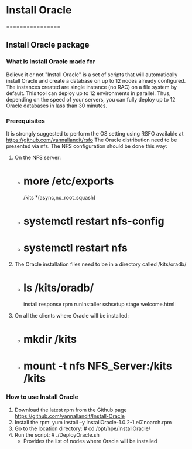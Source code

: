 # Install Oracle
================

Install Oracle package
----------------------

### What is Install Oracle made for
Believe it or not "Install Oracle" is a set of scripts that will automatically install Oracle and create a database on up to 12 nodes already configured.
The instances created are single instance (no RAC) on a file system by default.
This tool can deploy up to 12 environments in parallel. Thus, depending on the speed of your servers, you can fully deploy up to 12 Oracle databases in lass than 30 minutes.

### Prerequisites
It is strongly suggested to perform the OS setting using RSFO available at https://github.com/yannallandit/rsfo
The Oracle distribution need to be presented via nfs.
The NFS configuration should be done this way:

1. On the NFS server:
   * # more /etc/exports
     /kits   *(async,no_root_squash)
   * # systemctl restart nfs-config
   * # systemctl restart nfs

2. The Oracle installation files need to be in a directory called /kits/oradb/
   * # ls /kits/oradb/
     install  response  rpm  runInstaller  sshsetup  stage  welcome.html

3. On all the clients where Oracle will be installed:
   * # mkdir /kits
   * # mount -t nfs NFS_Server:/kits /kits

### How to use Install Oracle

1. Download the latest rpm from the Github page https://github.com/yannallandit/Install-Oracle
2. Install the rpm: yum install –y InstallOracle-1.0.2-1.el7.noarch.rpm
3. Go to the location directory: # cd /opt/hpe/InstallOracle/
4. Run the script: # ./DeployOracle.sh
	* Provides the list of nodes where Oracle will be installed

